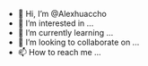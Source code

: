 - 👋 Hi, I’m @Alexhuaccho
- 👀 I’m interested in ...
- 🌱 I’m currently learning ...
- 💞️ I’m looking to collaborate on ...
- 📫 How to reach me ...

<!---
Alexhuaccho/Alexhuaccho is a ✨ special ✨ repository because its `README.md` (this file) appears on your GitHub profile.
You can click the Preview link to take a look at your changes.
--->
